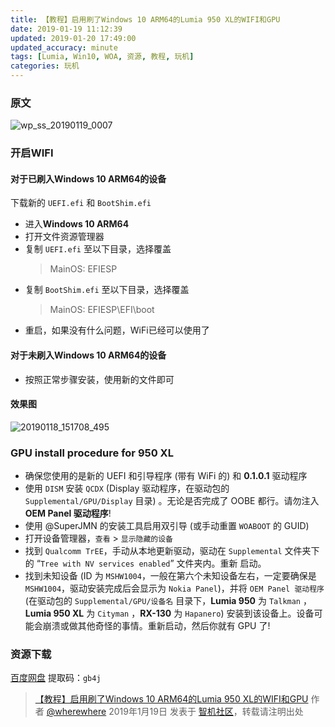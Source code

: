 ```yaml
---
title: 【教程】启用刷了Windows 10 ARM64的Lumia 950 XL的WIFI和GPU
date: 2019-01-19 11:12:39
updated: 2019-01-20 17:49:00
updated_accuracy: minute
tags: [Lumia, Win10, WOA, 资源, 教程, 玩机]
categories: 玩机
---
```

### 原文

![wp_ss_20190119_0007](https://github.com/user-attachments/assets/e25766ea-4bf7-42c1-93d2-3034a0a586b0)

### 开启WIFI

#### 对于已刷入Windows 10 ARM64的设备

下载新的 `UEFI.efi` 和 `BootShim.efi`

- 进入**Windows 10 ARM64**
- 打开文件资源管理器
- 复制 `UEFI.efi` 至以下目录，选择覆盖
  > MainOS: EFIESP
- 复制 `BootShim.efi` 至以下目录，选择覆盖
  > MainOS: EFIESP\EFI\boot
- 重启，如果没有什么问题，WiFi已经可以使用了<!--more-->

#### 对于未刷入Windows 10 ARM64的设备

- 按照正常步骤安装，使用新的文件即可

#### 效果图

![20190118_151708_495](https://github.com/user-attachments/assets/b153e8b0-25fd-4c64-948d-5e9a8f78d3fd)

### GPU install procedure for 950 XL

- 确保您使用的是新的 UEFI 和引导程序 (带有 WiFi 的) 和 **0.1.0.1** 驱动程序
- 使用 `DISM` 安装 `QCDX` (Display 驱动程序，在驱动包的 `Supplemental/GPU/Display` 目录) 。无论是否完成了 OOBE 都行。请勿注入 **OEM Panel 驱动程序**!
- 使用 @SuperJMN 的安装工具启用双引导 (或手动重置 `WOABOOT` 的 GUID)
- 打开设备管理器，`查看` > `显示隐藏的设备`
- 找到 `Qualcomm TrEE`，手动从本地更新驱动，驱动在 `Supplemental` 文件夹下的 “`Tree with NV services enabled`” 文件夹内。重新 启动。
- 找到未知设备 (ID 为 `MSHW1004`，一般在第六个未知设备左右，一定要确保是 `MSHW1004`，驱动安装完成后会显示为 `Nokia Panel`)，并将 `OEM Panel 驱动程序` (在驱动包的 `Supplemental/GPU/设备名` 目录下，**Lumia 950** 为 `Talkman` ，**Lumia 950 XL** 为 `Cityman` ，**RX-130** 为 `Hapanero`) 安装到该设备上。设备可能会崩溃或做其他奇怪的事情。重新启动，然后你就有 GPU 了!

### 资源下载

[百度网盘](https://pan.baidu.com/s/1hydYf9iiLUBzMXqPaoD7fg) 提取码：`gb4j`

> [【教程】启用刷了Windows 10 ARM64的Lumia 950 XL的WIFI和GPU](https://bbs.wfun.com/thread-1020694-1-1.html) 作者 [@wherewhere](https://bbs.wfun.com/u/2850357) 2019年1月19日 发表于 [智机社区](https://bbs.wfun.com "WFun")，转载请注明出处

